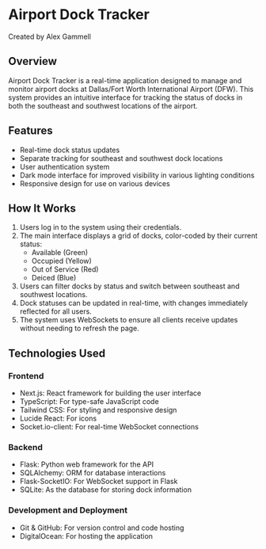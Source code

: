 # Airport Dock Tracker

Created by Alex Gammell

## Overview

Airport Dock Tracker is a real-time application designed to manage and monitor airport docks at Dallas/Fort Worth International Airport (DFW). This system provides an intuitive interface for tracking the status of docks in both the southeast and southwest locations of the airport.

## Features

- Real-time dock status updates
- Separate tracking for southeast and southwest dock locations
- User authentication system
- Dark mode interface for improved visibility in various lighting conditions
- Responsive design for use on various devices

## How It Works

1. Users log in to the system using their credentials.
2. The main interface displays a grid of docks, color-coded by their current status:
   - Available (Green)
   - Occupied (Yellow)
   - Out of Service (Red)
   - Deiced (Blue)
3. Users can filter docks by status and switch between southeast and southwest locations.
4. Dock statuses can be updated in real-time, with changes immediately reflected for all users.
5. The system uses WebSockets to ensure all clients receive updates without needing to refresh the page.

## Technologies Used

### Frontend
- Next.js: React framework for building the user interface
- TypeScript: For type-safe JavaScript code
- Tailwind CSS: For styling and responsive design
- Lucide React: For icons
- Socket.io-client: For real-time WebSocket connections

### Backend
- Flask: Python web framework for the API
- SQLAlchemy: ORM for database interactions
- Flask-SocketIO: For WebSocket support in Flask
- SQLite: As the database for storing dock information

### Development and Deployment
- Git & GitHub: For version control and code hosting
- DigitalOcean: For hosting the application
